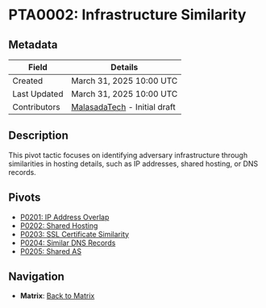 # PTA0002: Infrastructure Similarity

## Metadata
| Field          | Details                                      |
|----------------|----------------------------------------------|
| Created        | March 31, 2025 10:00 UTC                    |
| Last Updated   | March 31, 2025 10:00 UTC                    |
| Contributors   | [MalasadaTech](../../contributors.md#malasadatech) - Initial draft |

## Description
This pivot tactic focuses on identifying adversary infrastructure through similarities in hosting details, such as IP addresses, shared hosting, or DNS records.

## Pivots
- [P0201: IP Address Overlap](../../pivots/P0201.md)
- [P0202: Shared Hosting](../../pivots/P0202.md)
- [P0203: SSL Certificate Similarity](../../pivots/P0203.md)
- [P0204: Similar DNS Records](../../pivots/P0204.md)
- [P0205: Shared AS](../../pivots/P0205.md)

## Navigation
- **Matrix**: [Back to Matrix](../../matrix.md)